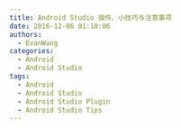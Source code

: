 ```yaml
---
title: Android Studio 插件、小技巧与注意事项
date: 2016-12-06 01:10:06
authors:
  - EvanWang
categories:
  - Android
  - Android Studio
tags:
  - Android
  - Android Studio
  - Android Studio Plugin
  - Android Studio Tips
---
```


<!-- more -->